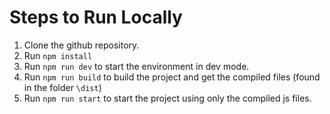 # Steps to Run Locally

1. Clone the github repository.
2. Run `npm install`
3. Run `npm run dev` to start the environment in dev mode.
4. Run `npm run build` to build the project and get the compiled files (found in the folder `\dist`)
5. Run `npm run start` to start the project using only the compiled js files.
